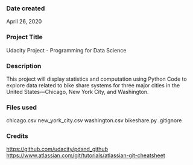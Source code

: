 ### Date created
April 26, 2020

### Project Title
Udacity Project - Programming for Data Science

### Description
This project will display statistics and computation using Python Code to explore data related to bike share systems for three major cities in the United States—Chicago, New York City, and Washington.

### Files used
chicago.csv
new_york_city.csv
washington.csv
bikeshare.py
.gitignore


### Credits
https://github.com/udacity/pdsnd_github
https://www.atlassian.com/git/tutorials/atlassian-git-cheatsheet
